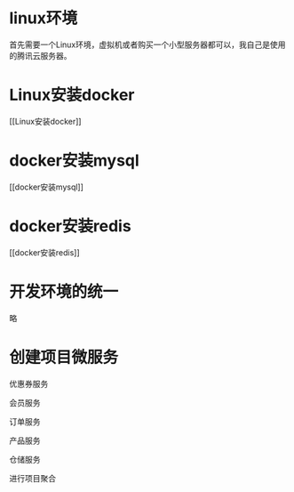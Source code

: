 # linux环境

首先需要一个Linux环境，虚拟机或者购买一个小型服务器都可以，我自己是使用的腾讯云服务器。

# Linux安装docker

[[Linux安装docker]]

# docker安装mysql

[[docker安装mysql]]

# docker安装redis

[[docker安装redis]]

# 开发环境的统一

略

# 创建项目微服务

优惠券服务

会员服务

订单服务

产品服务

仓储服务



进行项目聚合